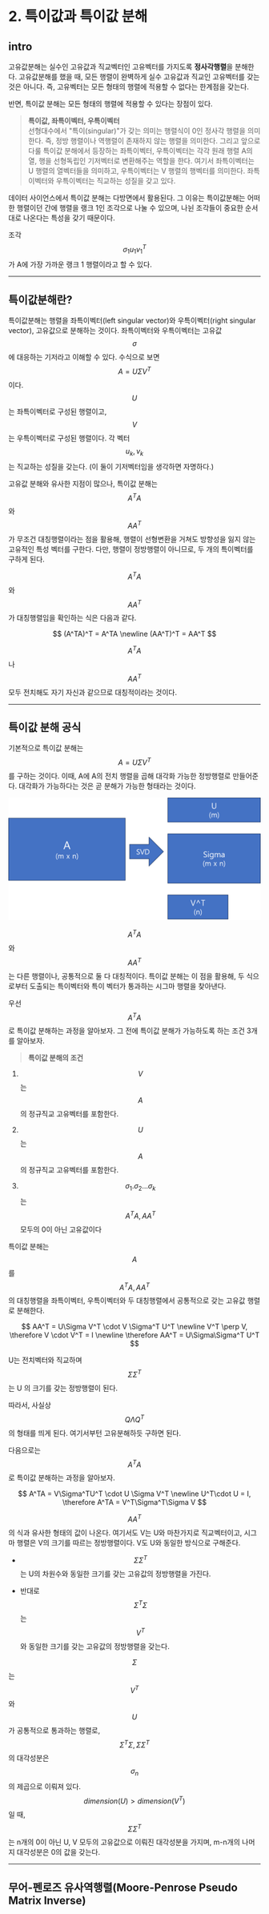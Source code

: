# 2. 특이값과 특이값 분해

## intro 

고유값분해는 실수인 고유값과 직교벡터인 고유벡터를 가지도록 **정사각행렬**을 분해한다. 고유값분해를 했을 때, 모든 행렬이 완벽하게 실수 고유값과 직교인 고유벡터를 갖는 것은 아니다. 즉, 고유벡터는 모든 형태의 행렬에 적용할 수 없다는 한계점을 갖는다.

반면, 특이값 분해는 모든 형태의 행렬에 적용할 수 있다는 장점이 있다.

> **특이값, 좌특이벡터, 우특이벡터**
> <br> 선형대수에서 "특이(singular)"가 갖는 의미는 행렬식이 0인 정사각 행렬을 의미한다. 즉, 정방 행렬이나 역행렬이 존재하지 않는 행렬을 의미한다. 그리고 앞으로 다룰 특이값 분해에서 등장하는 좌특이벡터, 우특이벡터는 각각 원래 행렬 A의 열, 행을 선형독립인 기저벡터로 변환해주는 역할을 한다. 여기서 좌특이벡터는 U 행렬의 열벡터들을 의미하고, 우특이벡터는 V 행렬의 행벡터를 의미한다. 좌특이벡터와 우특이벡터는 직교하는 성질을 갖고 있다. 

데이터 사이언스에서 특이값 분해는 다방면에서 활용된다. 그 이유는 특이값분해는 어떠한 행렬이던 간에 행렬을 랭크 1인 조각으로 나눌 수 있으며, 나뉜 조각들이 중요한 순서대로 나온다는 특성을 갖기 때문이다.

조각 $$\sigma_1 u_1 v_1^T$$가 A에 가장 가까운 랭크 1 행렬이라고 할 수 있다.

---

## 특이값분해란?

특이값분해는 행렬을 좌특이벡터(left singular vector)와 우특이벡터(right singular vector), 고유값으로 분해하는 것이다. 좌특이벡터와 우특이벡터는 고유값 $$\sigma$$에 대응하는 기저라고 이해할 수 있다. 수식으로 보면 $$A = U\Sigma V^T$$ 이다. $$U$$는 좌특이벡터로 구성된 행렬이고, $$V$$는 우특이벡터로 구성된 행렬이다. 각 벡터 $$u_k, v_k$$는 직교하는 성질을 갖는다. (이 둘이 기저벡터임을 생각하면 자명하다.)

고유값 분해와 유사한 지점이 많으나, 특이값 분해는 $$A^TA$$ 와 $$AA^T$$가 무조건 대칭행렬이라는 점을 활용해, 행렬이 선형변환을 거쳐도 방향성을 잃지 않는 고유적인 특성 벡터를 구한다. 다만, 행렬이 정방행렬이 아니므로, 두 개의 특이벡터를 구하게 된다. 

$$A^TA$$와 $$AA^T$$가 대칭행렬임을 확인하는 식은 다음과 같다.

$$
(A^TA)^T = A^TA
\newline
(AA^T)^T = AA^T
$$

$$A^TA$$ 나 $$AA^T$$ 모두 전치해도 자기 자신과 같으므로 대칭적이라는 것이다.

---

## 특이값 분해 공식

기본적으로 특이값 분해는 $$A = U \Sigma V^T$$ 를 구하는 것이다.  이때, A에 A의 전치 행렬을 곱해 대각화 가능한 정방행렬로 만들어준다. 대각화가 가능하다는 것은 곧 분해가 가능한 형태라는 것이다.

![특이값분해](../../../imgs/[linear-algebra-int]2-1.png)

$$A^TA$$ 와 $$AA^T$$는 다른 행렬이나, 공통적으로 둘 다 대칭적이다. 특이값 분해는 이 점을 활용해, 두 식으로부터 도출되는 특이벡터와 특이 벡터가 통과하는 시그마 행렬을 찾아낸다.

우선 $$A^TA$$로 특이값 분해하는 과정을 알아보자. 그 전에 특이값 분해가 가능하도록 하는 조건 3개를 알아보자.

> **특이값 분해의 조건**
1. $$V$$는 $$A$$의 정규직교 고유벡터를 포함한다.

2. $$U$$는 $$A$$의 정규직교 고유벡터를 포함한다.

3. $$\sigma_1. \sigma_2 ... \sigma_k$$는 $$A^TA, AA^T$$ 모두의 0이 아닌 고유값이다

특이값 분해는 $$A$$를 $$A^TA, AA^T$$의 대칭행렬을 좌특이벡터, 우특이벡터와 두 대칭행렬에서 공통적으로 갖는 고유값 행렬로 분해한다.

$$
AA^T = U\Sigma V^T \cdot V \Sigma^T U^T
\newline
V^T \perp V, \therefore V \cdot V^T = I
\newline
\therefore AA^T = U\Sigma\Sigma^T U^T
$$

U는 전치벡터와 직교하며 $$\Sigma\Sigma^T$$는 U 의 크기를 갖는 정방행렬이 된다. 

따라서, 사실상 $$Q\Lambda Q^T$$의 형태를 띄게 된다. 여기서부턴 고유분해하듯 구하면 된다.

다음으로는 $$A^TA$$로 특이값 분해하는 과정을 알아보자.

$$
A^TA = V\Sigma^TU^T \cdot U \Sigma V^T
\newline
U^T\cdot U = I, \therefore A^TA = V^T\Sigma^T\Sigma V
$$ 

$$AA^T$$의 식과 유사한 형태의 값이 나온다. 여기서도 V는 U와 마찬가지로 직교벡터이고, 시그마 행렬은 V의 크기를 따르는 정방행렬이다.
V도 U와 동일한 방식으로 구해준다.

- $$\Sigma \Sigma^T$$는 U의 차원수와 동일한 크기를 갖는 고유값의 정방행렬을 가진다.

- 반대로 $$\Sigma^T\Sigma$$는 $$V^T$$와 동일한 크기를 갖는 고유값의 정방행렬을 갖는다.

$$\Sigma$$는 $$V^T$$와 $$U$$가 공통적으로 통과하는 행렬로, $$\Sigma^T\Sigma, \Sigma\Sigma^T$$의 대각성분은 $$\sigma_n$$의 제곱으로 이뤄져 있다. $$dimension(U) > dimension(V^T)$$ 일 때, $$\Sigma\Sigma^T$$는 n개의 0이 아닌 U, V 모두의 고유값으로 이뤄진 대각성분을 가지며, m-n개의 나머지 대각성분은 0의 값을 갖는다. 

---

## 무어-펜로즈 유사역행렬(Moore-Penrose Pseudo Matrix Inverse)
